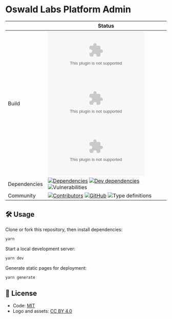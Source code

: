 # Oswald Labs Platform Admin

|  | Status |
| - | - |
| Build | [![Travis CI](https://img.shields.io/travis/OswaldLabsOpenSource/admin.oswaldlabs.com?label=Travis%20CI)](https://travis-ci.org/OswaldLabsOpenSource/admin.oswaldlabs.com) [![Circle CI](https://img.shields.io/circleci/build/github/OswaldLabsOpenSource/admin.oswaldlabs.com?label=Circle%20CI)](https://circleci.com/gh/OswaldLabsOpenSource/admin.oswaldlabs.com) [![Build Status](https://dev.azure.com/anandchowdhary0001/Oswald%20Labs%20Admin/_apis/build/status/OswaldLabsOpenSource.admin.oswaldlabs.com?branchName=master)](https://dev.azure.com/anandchowdhary0001/Oswald%20Labs%20Admin/_build/latest?definitionId=6&branchName=master) |
| Dependencies | [![Dependencies](https://img.shields.io/david/OswaldLabsOpenSource/admin.oswaldlabs.com.svg)](https://david-dm.org/OswaldLabsOpenSource/admin.oswaldlabs.com) [![Dev dependencies](https://img.shields.io/david/dev/OswaldLabsOpenSource/admin.oswaldlabs.com.svg)](https://david-dm.org/OswaldLabsOpenSource/admin.oswaldlabs.com) ![Vulnerabilities](https://img.shields.io/snyk/vulnerabilities/github/OswaldLabsOpenSource/admin.oswaldlabs.com.svg) |
| Community | [![Contributors](https://img.shields.io/github/contributors/OswaldLabsOpenSource/admin.oswaldlabs.com.svg)](https://github.com/OswaldLabsOpenSource/admin.oswaldlabs.com/graphs/contributors) [![GitHub](https://img.shields.io/github/license/OswaldLabsOpenSource/admin.oswaldlabs.com.svg)](https://github.com/OswaldLabsOpenSource/admin.oswaldlabs.com/blob/master/LICENSE) ![Type definitions](https://img.shields.io/badge/types-TypeScript-blue.svg) |

## 🛠 Usage

Clone or fork this repository, then install dependencies:

```bash
yarn
```

Start a local development server:

```bash
yarn dev
```

Generate static pages for deployment:

```bash
yarn generate
```

## 📄 License

- Code: [MIT](https://github.com/o15y/staart-ui/blob/master/LICENSE)
- Logo and assets: [CC BY 4.0](https://creativecommons.org/licenses/by/4.0/)
